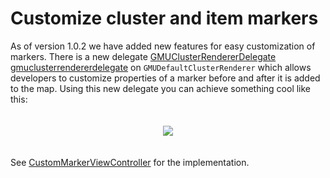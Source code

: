 Customize cluster and item markers
==================================
As of version 1.0.2 we have added new features for easy customization of
markers. There is a new delegate [GMUClusterRendererDelegate]
[gmuclusterrendererdelegate] on ```GMUDefaultClusterRenderer``` which allows
developers to customize properties of a marker before and after it is added
to the map. Using this new delegate you can achieve something cool like this:

<p align="center"><img vspace="20" src="https://cloud.githubusercontent.com/assets/16808355/18979908/62b15fe2-8712-11e6-9931-cd66fae38cba.png"></p>


See [CustomMarkerViewController][custommarkerviewcontroller] for the
implementation.

[custommarkerviewcontroller]: https://github.com/googlemaps/google-maps-ios-utils/blob/master/app/CustomMarkerViewController.m
[gmuclusterrendererdelegate]: https://github.com/googlemaps/google-maps-ios-utils/blob/master/src/Clustering/View/GMUDefaultClusterRenderer.h
